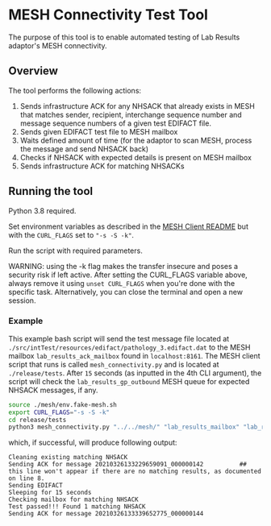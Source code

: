 # MESH Connectivity Test Tool

The purpose of this tool is to enable automated testing of Lab Results adaptor's MESH connectivity.

## Overview

The tool performs the following actions:
1) Sends infrastructure ACK for any NHSACK that already exists in MESH that matches 
sender, recipient, interchange sequence number and message sequence numbers of a given test EDIFACT file.
2) Sends given EDIFACT test file to MESH mailbox
3) Waits defined amount of time (for the adaptor to scan MESH, process the message and send NHSACK back)
4) Checks if NHSACK with expected details is present on MESH mailbox
5) Sends infrastructure ACK for matching NHSACKs

## Running the tool
Python 3.8 required.

Set environment variables as described in the [MESH Client README](../../mesh/README.md)
but with the `CURL_FLAGS` set to `"-s -S -k"`.

Run the script with required parameters.

WARNING: using the -k flag makes the transfer insecure and poses a security risk if left active.
After setting the CURL_FLAGS variable above, always remove it using `unset CURL_FLAGS` when you're done with the specific task.
Alternatively, you can close the terminal and open a new session.

### Example
This example bash script will send the test message file located at `./src/intTest/resources/edifact/pathology_3.edifact.dat` 
to the MESH mailbox `lab_results_ack_mailbox` found in `localhost:8161`.
The MESH client script that runs is called `mesh_connectivity.py` and is located at `./release/tests`.
After `15` seconds (as inputted in the 4th CLI argument), the script will check the `lab_results_gp_outbound` MESH queue for expected NHSACK messages, if any.

```bash
source ./mesh/env.fake-mesh.sh
export CURL_FLAGS="-s -S -k"
cd release/tests
python3 mesh_connectivity.py "../../mesh/" "lab_results_mailbox" "lab_results_ack_mailbox" 15 "../../src/intTest/resources/edifact/pathology_3.edifact.dat"  
```

which, if successful, will produce following output:
```
Cleaning existing matching NHSACK
Sending ACK for message 20210326133229659091_000000142          ## this line won't appear if there are no matching results, as documented on line 8.
Sending EDIFACT
Sleeping for 15 seconds
Checking mailbox for matching NHSACK
Test passed!!! Found 1 matching NHSACK
Sending ACK for message 20210326133339652775_000000144
```
